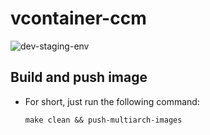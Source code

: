 # vcontainer-ccm

![dev-staging-env](https://badgen.net/badge/DEV-STAGING/environment/blue?icon=github)

## Build and push image
- For short, just run the following command:
  ```bash=
  make clean && push-multiarch-images
  ```